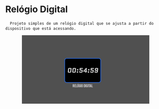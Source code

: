 # Relógio Digital
      Projeto simples de um relógio digital que se ajusta a partir do dispositivo que está acessando.
   <p align="center">
      <img width="400" src="assets/screenshot.png">
   </p>

